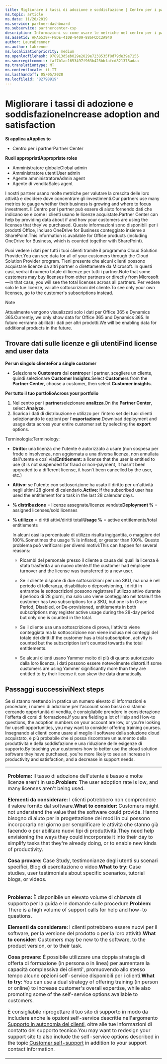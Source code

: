 ```yaml
---
title: Migliorare i tassi di adozione e soddisfazione | Centro per i partner
ms.topic: article
ms.date: 11/20/2019
ms.service: partner-dashboard
ms.subservice: partnercenter-csp
description: Informazioni su come usare le metriche nel centro per i partner per verificare se l'azienda sta crescendo, in che modo i clienti usano le proprie licenze e dove concentrarsi sull'investimento.
ms.assetid: AFA6539F-F8DE-410B-9409-886FCDC2A940
author: LauraBrenner
ms.author: labrenne
ms.localizationpriority: medium
ms.openlocfilehash: 978913d5eb029e2029e7238535f8d79de39e7155
ms.sourcegitcommit: faf7b1ac1653497f963b428bbfafcd821378adaa
ms.translationtype: MT
ms.contentlocale: it-IT
ms.lasthandoff: 05/05/2020
ms.locfileid: "82798919"
---
```

# <a name="increase-adoption-and-satisfaction"></a><span data-ttu-id="a41d1-103">Migliorare i tassi di adozione e soddisfazione</span><span class="sxs-lookup"><span data-stu-id="a41d1-103">Increase adoption and satisfaction</span></span>

<span data-ttu-id="a41d1-104">**Si applica a**</span><span class="sxs-lookup"><span data-stu-id="a41d1-104">**Applies to**</span></span>

-  <span data-ttu-id="a41d1-105">Centro per i partner</span><span class="sxs-lookup"><span data-stu-id="a41d1-105">Partner Center</span></span>

<span data-ttu-id="a41d1-106">**Ruoli appropriati**</span><span class="sxs-lookup"><span data-stu-id="a41d1-106">**Appropriate roles**</span></span>
-   <span data-ttu-id="a41d1-107">Amministratore globale</span><span class="sxs-lookup"><span data-stu-id="a41d1-107">Global admin</span></span>
-   <span data-ttu-id="a41d1-108">Amministratore utenti</span><span class="sxs-lookup"><span data-stu-id="a41d1-108">User admin</span></span>
-   <span data-ttu-id="a41d1-109">Agente amministratore</span><span class="sxs-lookup"><span data-stu-id="a41d1-109">Admin agent</span></span>
-   <span data-ttu-id="a41d1-110">Agente di vendita</span><span class="sxs-lookup"><span data-stu-id="a41d1-110">Sales agent</span></span>

<span data-ttu-id="a41d1-111">I nostri partner usano molte metriche per valutare la crescita delle loro attività e decidere dove concentrare gli investimenti.</span><span class="sxs-lookup"><span data-stu-id="a41d1-111">Our partners use many metrics to gauge whether their business is growing and where to focus investment.</span></span> <span data-ttu-id="a41d1-112">Il Centro per i partner può essere di aiuto fornendo dati che indicano se e come i clienti usano le licenze acquistate.</span><span class="sxs-lookup"><span data-stu-id="a41d1-112">Partner Center can help by providing data about if and how your customers are using the licenses that they've purchased.</span></span> <span data-ttu-id="a41d1-113">Queste informazioni sono disponibili per i prodotti Office, incluso OneDrive for Business conteggiato insieme a SharePoint.</span><span class="sxs-lookup"><span data-stu-id="a41d1-113">This information is available for Office products (including OneDrive for Business, which is counted together with SharePoint).</span></span>

<span data-ttu-id="a41d1-114">Puoi vedere i dati per tutti i tuoi clienti tramite il programma Cloud Solution Provider.</span><span class="sxs-lookup"><span data-stu-id="a41d1-114">You can see data for all of your customers through the Cloud Solution Provider program.</span></span> <span data-ttu-id="a41d1-115">Tieni presente che alcuni clienti possono acquistare licenze da altri partner o direttamente da Microsoft. In questi casi, vedrai il numero totale di licenze per tutti i partner.</span><span class="sxs-lookup"><span data-stu-id="a41d1-115">Note that some customers may buy licenses from other partners or directly from Microsoft—in that case, you will see the total licenses across all partners.</span></span> <span data-ttu-id="a41d1-116">Per vedere solo le tue licenze, vai alle sottoscrizioni del cliente.</span><span class="sxs-lookup"><span data-stu-id="a41d1-116">To see only your own licenses, go to the customer's subscriptions instead.</span></span>

> [!NOTE]  
>  <span data-ttu-id="a41d1-117">Attualmente vengono visualizzati solo i dati per Office 365 e Dynamics 365.</span><span class="sxs-lookup"><span data-stu-id="a41d1-117">Currently, we only show data for Office 365 and Dynamics 365.</span></span> <span data-ttu-id="a41d1-118">In futuro verranno abilitati i dati per altri prodotti.</span><span class="sxs-lookup"><span data-stu-id="a41d1-118">We will be enabling data for additional products in the future.</span></span>

## <a name="find-license-and-user-data"></a><span data-ttu-id="a41d1-119">Trovare dati sulle licenze e gli utenti</span><span class="sxs-lookup"><span data-stu-id="a41d1-119">Find license and user data</span></span>


<span data-ttu-id="a41d1-120">**Per un singolo cliente**</span><span class="sxs-lookup"><span data-stu-id="a41d1-120">**For a single customer**</span></span>

-   <span data-ttu-id="a41d1-121">Selezionare **Customers** dal **centro**per i partner, scegliere un cliente, quindi selezionare **Customer Insights**.</span><span class="sxs-lookup"><span data-stu-id="a41d1-121">Select **Customers** from the **Partner Center**, choose a customer, then select **Customer insights**.</span></span>

<span data-ttu-id="a41d1-122">**Per tutto il tuo portfolio**</span><span class="sxs-lookup"><span data-stu-id="a41d1-122">**Across your portfolio**</span></span>

1.  <span data-ttu-id="a41d1-123">Nel centro per i **partner**selezionare **analizza**.</span><span class="sxs-lookup"><span data-stu-id="a41d1-123">On the **Partner Center**, select **Analyze**.</span></span>
2.  <span data-ttu-id="a41d1-124">Scarica i dati di distribuzione e utilizzo per l'intero set dei tuoi clienti selezionando le opzioni per l'**esportazione**.</span><span class="sxs-lookup"><span data-stu-id="a41d1-124">Download deployment and usage data across your entire customer set by selecting the **export** options.</span></span>

<span data-ttu-id="a41d1-125">Terminologia:</span><span class="sxs-lookup"><span data-stu-id="a41d1-125">Terminology:</span></span>

-   <span data-ttu-id="a41d1-126">**Diritto:** una licenza che l'utente è autorizzato a usare (non sospesa per frode o insolvenza, non aggiornata a una diversa licenza, non annullata dall'utente e così via)</span><span class="sxs-lookup"><span data-stu-id="a41d1-126">**Entitlement:** a license that the user is entitled to use (it is not suspended for fraud or non-payment, it hasn't been upgraded to a different license, it hasn't been cancelled by the user, etc.)</span></span>

-   <span data-ttu-id="a41d1-127">**Attivo:** se l'utente con sottoscrizione ha usato il diritto per un'attività negli ultimi 28 giorni di calendario.</span><span class="sxs-lookup"><span data-stu-id="a41d1-127">**Active:** if the subscribed user has used the entitlement for a task in the last 28 calendar days.</span></span>

-   <span data-ttu-id="a41d1-128">**% distribuzione** = licenze assegnate/licenze vendute</span><span class="sxs-lookup"><span data-stu-id="a41d1-128">**Deployment %** = assigned licenses/sold licenses</span></span>

-   <span data-ttu-id="a41d1-129">**% utilizzo** = diritti attivi/diritti totali</span><span class="sxs-lookup"><span data-stu-id="a41d1-129">**Usage %** = active entitlements/total entitlements</span></span>

    <span data-ttu-id="a41d1-130">In alcuni casi la percentuale di utilizzo risulta ingigantita, o maggiore del 100%.</span><span class="sxs-lookup"><span data-stu-id="a41d1-130">Sometimes the usage % is inflated, or greater than 100%.</span></span> <span data-ttu-id="a41d1-131">Questo problema può verificarsi per diversi motivi:</span><span class="sxs-lookup"><span data-stu-id="a41d1-131">This can happen for several reasons:</span></span>

    -   <span data-ttu-id="a41d1-132">Ricambi del personale presso il cliente a causa dei quali la licenza è stata trasferita a un nuovo utente.</span><span class="sxs-lookup"><span data-stu-id="a41d1-132">If the customer had employee turnover and the license was transferred to a new user.</span></span>

    -   <span data-ttu-id="a41d1-133">Se il cliente dispone di due sottoscrizioni per uno SKU, ma una è nel periodo di tolleranza, disabilitato o deprovisioning, i diritti in entrambe le sottoscrizioni possono registrare l'utilizzo attivo durante il periodo di 28 giorni, ma solo uno viene conteggiato nel totale.</span><span class="sxs-lookup"><span data-stu-id="a41d1-133">If the customer has two subscriptions for a SKU, but one is In Grace Period, Disabled, or De-provisioned, entitlements in both subscriptions may register active usage during the 28-day period but only one is counted in the total.</span></span>

    -   <span data-ttu-id="a41d1-134">Se il cliente usa una sottoscrizione di prova, l'attività viene conteggiata ma la sottoscrizione non viene inclusa nei conteggi del totale dei diritti.</span><span class="sxs-lookup"><span data-stu-id="a41d1-134">If the customer has a trial subscription, activity is counted but the subscription isn't counted towards the total entitlements.</span></span>

    -   <span data-ttu-id="a41d1-135">Se alcuni clienti usano Yammer molto di più di quanto autorizzato dalla loro licenza, i dati possono essere notevolmente distorti.</span><span class="sxs-lookup"><span data-stu-id="a41d1-135">If some customers are using Yammer significantly more than they are entitled to by their license it can skew the data dramatically.</span></span>

## <a name="next-steps"></a><span data-ttu-id="a41d1-136">Passaggi successivi</span><span class="sxs-lookup"><span data-stu-id="a41d1-136">Next steps</span></span>


<span data-ttu-id="a41d1-137">Se si stanno mettendo in pratica un numero elevato di informazioni e procedure, i numeri di adozione per l'account sono bassi o si stanno cercando opportunità di vendita, è consigliabile prendere in considerazione l'offerta di corsi di formazione.</span><span class="sxs-lookup"><span data-stu-id="a41d1-137">If you are fielding a lot of Help and How-to questions, the adoption numbers on your account are low, or you're looking for upsell opportunities, you may want to consider offering training courses.</span></span> <span data-ttu-id="a41d1-138">Insegnando ai clienti come usare al meglio il software della soluzione cloud acquistato, è più probabile che si possa riscontrare un aumento della produttività e della soddisfazione e una riduzione delle esigenze di supporto.</span><span class="sxs-lookup"><span data-stu-id="a41d1-138">By teaching your customers how to better use the cloud solution software they have purchased, you're more likely to see an increase in productivity and satisfaction, and a decrease in support needs.</span></span>

<table>
<colgroup>
<col width="100%" />
</colgroup>
<tbody>
<tr class="odd">
<td><p><span data-ttu-id="a41d1-139"><strong>Problema:</strong> Il tasso di adozione dell'utente è basso e molte licenze aren&#39;t in uso.</span><span class="sxs-lookup"><span data-stu-id="a41d1-139"><strong>Problem:</strong> The user adoption rate is low, and many licenses aren&#39;t being used.</span></span></p>
<p><span data-ttu-id="a41d1-140"><strong>Elementi da considerare:</strong> I clienti potrebbero non comprendere il valore fornito dal software.</span><span class="sxs-lookup"><span data-stu-id="a41d1-140"><strong>What to consider:</strong> Customers might not understand the value that the software could provide.</span></span> <span data-ttu-id="a41d1-141">Hanno bisogno di aiuto per la progettazione dei modi in cui possono incorporarla nel giorno per semplificare le attività che stanno già facendo o per abilitare nuovi tipi di produttività.</span><span class="sxs-lookup"><span data-stu-id="a41d1-141">They need help envisioning the ways they could incorporate it into their day to simplify tasks that they're already doing, or to enable new kinds of productivity.</span></span></p>
<p><span data-ttu-id="a41d1-142"><strong>Cosa provare:</strong> Case Study, testimonianze degli utenti su scenari specifici, Blog di esercitazione o video.</span><span class="sxs-lookup"><span data-stu-id="a41d1-142"><strong>What to try:</strong> Case studies, user testimonials about specific scenarios, tutorial blogs, or videos.</span></span></p></td>
</tr>
<tr class="even">
<td><p><span data-ttu-id="a41d1-143"><strong>Problema:</strong> È disponibile un elevato volume di chiamate di supporto per la guida e le domande sulle procedure.</span><span class="sxs-lookup"><span data-stu-id="a41d1-143"><strong>Problem:</strong> There is a high volume of support calls for help and how-to questions.</span></span></p>
<p><span data-ttu-id="a41d1-144"><strong>Elementi da considerare:</strong> I clienti potrebbero essere nuovi per il software, per la versione del prodotto o per la loro attività.</span><span class="sxs-lookup"><span data-stu-id="a41d1-144"><strong>What to consider:</strong> Customers may be new to the software, to the product version, or to their task.</span></span></p>
<p><span data-ttu-id="a41d1-145"><strong>Cosa provare:</strong> È possibile utilizzare una doppia strategia di offerta di formazione (in persona o in linea) per aumentare la capacità complessiva dei clienti&#39;, promuovendo allo stesso tempo alcune opzioni self-service disponibili per i clienti.</span><span class="sxs-lookup"><span data-stu-id="a41d1-145"><strong>What to try:</strong> You can use a dual strategy of offering training (in person or online) to increase customer&#39;s overall expertise, while also promoting some of the self-service options available to customers.</span></span></p>
<p><span data-ttu-id="a41d1-146">È consigliabile riprogettare il tuo sito di supporto in modo da includere anche le opzioni self-service descritte nell'argomento <a href="customer-self-support.md" data-raw-source="[Customer self-support](customer-self-support.md)">Supporto in autonomia dei clienti</a>, oltre alle tue informazioni di contatto del supporto tecnico.</span><span class="sxs-lookup"><span data-stu-id="a41d1-146">You may want to redesign your support site to also include the self-service options described in the topic <a href="customer-self-support.md" data-raw-source="[Customer self-support](customer-self-support.md)">Customer self-support</a> in addition to your support contact information.</span></span></p></td>
</tr>
</tbody>
</table>

 

 

 




